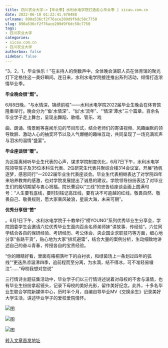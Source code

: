 ```yaml
---
title: 四川农业大学->【毕业季】水利水电学院打造走心毕业季 | sicau.com.cn
date: 2022-06-10 01:22:41.970488
urlname: 890a536cf2f76ace209d9f6dc58c7750
slug: 890a536cf2f76ace209d9f6dc58c7750
tags: 
- 四川农业大学
categories:
- sicau.com.cn
- 四川农业大学
authorbox: false
sidebar: false
---
```

“3，2，1，毕业快乐！”在主持人的倒数声中，全体晚会演职人员在体育馆的聚光灯下定格住这一美好瞬间。连日来，水利水电学院接连推出系列活动，倾情打造浓情毕业季。

**毕业晚会很“燃”。**

6月8日晚，“与水情深，锦绣前程”——水利水电学院2022届毕业生晚会在体育馆隆重举行。晚会分为“‘鱼’水情深”、“似‘水’流年”、“‘情深’潭水”三个篇章，百余名毕业学子走上舞台，呈现出舞蹈、歌唱、管乐、戏
<!--more-->
曲、朗诵、情景剧等喜闻乐见的节目形式，结合老师们的寄语视频、风趣幽默的领导致辞、激动人心的抽奖环节以及人气爆棚的趣味互动，共同呈现了一场充满欢声与泪水的温情“盛宴”。

**毕业座谈很“暖”。**

为近距离倾听毕业生代表的心声，谋求学院制度优化，6月7日下午，水利水电学院领导班子及35位本科生代表、2位研究生代表共聚综合楼314会议室，开展“扬帆逐梦，感恩同行”—2022届毕业生代表座谈会。毕业生代表相继表达了对学院四年来培养教育的感激，也对学院发展提出了诚恳的建议。学院领导纷纷表达了对毕业生们的殷切期望与衷心祝福。院长曹迎以“三线”的忠告给座谈会画上圆满句号：“人生要有底线，要时刻铭记高压线，要有决不可逾越的红线，敬畏自然、敬畏自己、敬畏规则，愿大家乘风破浪，星辰大海，未来可期”。

**优秀分享很“赞”**

。6月1日下午，水利水电学院于十教举行“榜YOUNG”系列优秀毕业生分享会，学院团委学生会邀请六位优秀毕业生面向百余名师弟师妹“讲故事、传经验”。六位同学结合各自的保研经验、考研经历、考公体会、央企国企求职技巧等方面，细心地分享“各路干货”，贴心地为大家“排坑避雷”，结合大量的案例分析，生动细致地讲述自己的奋斗青春，传授各自的宝贵经验。

“你的眼睛好看，里面有梧桐落叶下的白衬衣，和绿茵场上一条划过四年的弧线”“更迭热凉温沸四季，追前程而至分离，为水滴，结不得冰，可不准轻易啜泣”……“母校我想对您说”

三行情诗主题征集活动中，毕业学子们以三行情诗述说着对母校的不舍与温情，也有毕业生纷纷拿起镜头，记录下母校的美好光影，留作美好纪念。此外，十多名毕业生联合学院新媒体中心，历时半个月，自编自导毕业MV《交换余生》记录美好大学生活，讲述毕业学子的爱校爱院情怀。

![图](https://news.sicau.edu.cn/__local/4/08/6F/2A17DE549BC360C294E8A59B99C_1BD8B4D0_31503.jpg)

![图](https://news.sicau.edu.cn/__local/6/E6/9E/E6F4DA4EEEFE0C7E935778E090A_D865C217_22597.jpg)

![图](https://news.sicau.edu.cn/__local/C/D4/EB/5F44EF9E2506AB22D6F97736E00_F1ED9815_3E14F.jpg)

[转入文章首发地址](https://news.sicau.edu.cn/info/1078/68247.htm)